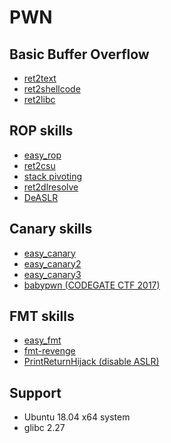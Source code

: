 # PWN 

## Basic Buffer Overflow

* [ret2text](https://github.com/qqgnoe466263/My-PWN-Life/tree/master/tutorial/ret2text)
* [ret2shellcode](https://github.com/qqgnoe466263/My-PWN-Life/tree/master/tutorial/ret2shellcode)
* [ret2libc](https://github.com/qqgnoe466263/My-PWN-Life/tree/master/tutorial/ret2libc)

## ROP skills

* [easy_rop](https://github.com/qqgnoe466263/My-PWN-Life/tree/master/tutorial/easy_rop)
* [ret2csu](https://github.com/qqgnoe466263/My-PWN-Life/tree/master/tutorial/ret2csu)
* [stack pivoting](https://github.com/qqgnoe466263/My-PWN-Life/tree/master/tutorial/stack_pivoting)
* [ret2dlresolve](https://github.com/qqgnoe466263/My-PWN-Life/tree/master/tutorial/retdlresolve)
* [DeASLR](https://github.com/qqgnoe466263/My-PWN-Life/tree/master/tutorial/deASLR)

## Canary skills

* [easy_canary](https://github.com/qqgnoe466263/My-PWN-Life/tree/master/tutorial/easy_canary)
* [easy_canary2](https://github.com/qqgnoe466263/My-PWN-Life/tree/master/tutorial/easy_canary2)
* [easy_canary3](https://github.com/qqgnoe466263/My-PWN-Life/tree/master/tutorial/easy_canary3)
* [babypwn (CODEGATE CTF 2017)](https://github.com/qqgnoe466263/My-PWN-Life/tree/master/tutorial/babypwn)

## FMT skills

* [easy_fmt](https://github.com/qqgnoe466263/My-PWN-Life/tree/master/tutorial/easy_fmt)
* [fmt-revenge](https://github.com/qqgnoe466263/My-PWN-Life/tree/master/tutorial/fmt-revenge)
* [PrintReturnHijack (disable ASLR)](https://github.com/qqgnoe466263/My-PWN-Life/tree/master/tutorial/PrintReturnHijack)

## Support
* Ubuntu 18.04 x64 system
* glibc 2.27
